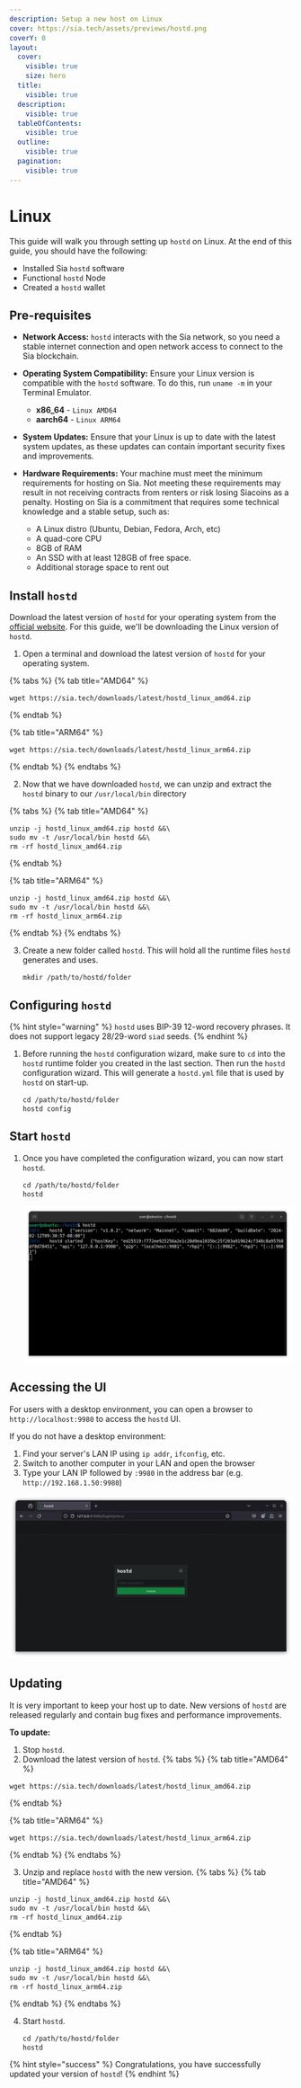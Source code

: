 ```yaml
---
description: Setup a new host on Linux
cover: https://sia.tech/assets/previews/hostd.png
coverY: 0
layout:
  cover:
    visible: true
    size: hero
  title:
    visible: true
  description:
    visible: true
  tableOfContents:
    visible: true
  outline:
    visible: true
  pagination:
    visible: true
---
```


# Linux

This guide will walk you through setting up `hostd` on Linux. At the end of this guide, you should have the following:

* Installed Sia `hostd` software
* Functional `hostd` Node
* Created a `hostd` wallet

## Pre-requisites

* **Network Access:** `hostd` interacts with the Sia network, so you need a stable internet connection and open network access to connect to the Sia blockchain.
* **Operating System Compatibility:** Ensure your Linux version is compatible with the `hostd` software. To do this, run  `uname -m` in your Terminal Emulator.

  * **x86\_64** - `Linux AMD64`
  * **aarch64** - `Linux ARM64`

* **System Updates:** Ensure that your Linux is up to date with the latest system updates, as these updates can contain important security fixes and improvements.

* **Hardware Requirements:** Your machine must meet the minimum requirements for hosting on Sia. Not meeting these requirements may result in not receiving contracts from renters or risk losing Siacoins as a penalty. Hosting on Sia is a commitment that requires some technical knowledge and a stable setup, such as:

  * A Linux distro (Ubuntu, Debian, Fedora, Arch, etc)
  * A quad-core CPU
  * 8GB of RAM
  * An SSD with at least 128GB of free space.
  * Additional storage space to rent out

## Install `hostd`

Download the latest version of `hostd` for your operating system from the [official website](https://sia.tech/software/hostd). For this guide, we'll be downloading the Linux version of `hostd`.

1. Open a terminal and download the latest version of `hostd` for your operating system.

{% tabs %}
{% tab title="AMD64" %}
```console
wget https://sia.tech/downloads/latest/hostd_linux_amd64.zip
```
{% endtab %}

{% tab title="ARM64" %}
```console
wget https://sia.tech/downloads/latest/hostd_linux_arm64.zip
```
{% endtab %}
{% endtabs %}

2. Now that we have downloaded `hostd`, we can unzip and extract the `hostd` binary to our `/usr/local/bin` directory

{% tabs %}
{% tab title="AMD64" %}
```console
unzip -j hostd_linux_amd64.zip hostd &&\
sudo mv -t /usr/local/bin hostd &&\
rm -rf hostd_linux_amd64.zip
```
{% endtab %}

{% tab title="ARM64" %}
```console
unzip -j hostd_linux_amd64.zip hostd &&\
sudo mv -t /usr/local/bin hostd &&\
rm -rf hostd_linux_arm64.zip
```
{% endtab %}
{% endtabs %}

3. Create a new folder called `hostd`. This will hold all the runtime files `hostd` generates and uses.

    ```console
    mkdir /path/to/hostd/folder
    ```

## Configuring `hostd`

{% hint style="warning" %}
`hostd` uses BIP-39 12-word recovery phrases. It does not support legacy 28/29-word `siad` seeds.
{% endhint %}

1. Before running the `hostd` configuration wizard, make sure to `cd` into the `hostd` runtime folder you created in the last section. Then run the `hostd` configuration wizard. This will generate a `hostd.yml` file that is used by `hostd` on start-up.

    ```console
    cd /path/to/hostd/folder
    hostd config
    ```

## Start `hostd`

1. Once you have completed the configuration wizard, you can now start `hostd`.

    ```console
    cd /path/to/hostd/folder
    hostd
    ```

    ![](../../../.gitbook/assets/hostd-install-screenshots/linux/other/hostd-success.png)

## Accessing the UI

For users with a desktop environment, you can open a browser to `http://localhost:9980` to access the `hostd` UI.

If you do not have a desktop environment:

1. Find your server's LAN IP using `ip addr`, `ifconfig`, etc.
2. Switch to another computer in your LAN and open the browser
3. Type your LAN IP followed by `:9980` in the address bar (e.g. `http://192.168.1.50:9980`)

![hostd login](../../../.gitbook/assets/hostd-install-screenshots/linux/other/hostd-ui.png)

## Updating

It is very important to keep your host up to date. New versions of `hostd` are released regularly and contain bug fixes and performance improvements.

**To update:**

1. Stop `hostd`.
2. Download the latest version of `hostd`.
{% tabs %}
{% tab title="AMD64" %}
```console
wget https://sia.tech/downloads/latest/hostd_linux_amd64.zip
```
{% endtab %}

{% tab title="ARM64" %}
```console
wget https://sia.tech/downloads/latest/hostd_linux_arm64.zip
```
{% endtab %}
{% endtabs %}

3. Unzip and replace `hostd` with the new version.
{% tabs %}
{% tab title="AMD64" %}
```console
unzip -j hostd_linux_amd64.zip hostd &&\
sudo mv -t /usr/local/bin hostd &&\
rm -rf hostd_linux_amd64.zip
```
{% endtab %}

{% tab title="ARM64" %}
```console
unzip -j hostd_linux_amd64.zip hostd &&\
sudo mv -t /usr/local/bin hostd &&\
rm -rf hostd_linux_arm64.zip
```
{% endtab %}
{% endtabs %}

4. Start `hostd`.
    ```console
    cd /path/to/hostd/folder
    hostd
    ```

{% hint style="success" %}
Congratulations, you have successfully updated your version of `hostd`!
{% endhint %}
